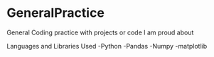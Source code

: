 # GeneralPractice
General Coding practice with projects or code I am proud about

Languages and Libraries Used
  -Python
    -Pandas
    -Numpy
    -matplotlib
